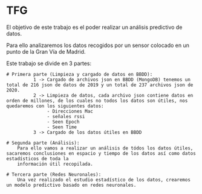 # TFG
El objetivo de este trabajo es el poder realizar un análisis predictivo de datos.

Para ello analizaremos los datos recogidos por un sensor colocado en un punto de la Gran Vía de Madrid.

Este trabajo se divide en 3 partes:

    # Primera parte (Limpieza y cargado de datos en BBDD):
              1 -> Cargado de archivos json en BBDD (MongoDB) tenemos un total de 216 json de datos de 2019 y un total de 237 archivos json de 2020.
              2 -> Limpieza de datos, cada archivo json contiene datos en orden de millones, de los cuales no todos los datos son útiles, nos quedaremos con los siguientes datos:
                   - Direcciones Mac
                   - señales rssi
                   - Seen Epoch
                   - Seen Time
              3 -> Cargado de los datos útiles en BBDD
              
    # Segunda parte (Análisis):
        Para ello vamos a realizar un análisis de tódos los datos útiles, sacaremos conclusiones en espacio y tiempo de los datos así como datos estadísticos de toda la 
        información útil recopilada.
    
    # Tercera parte (Redes Neuronales):
        Una vez realizado el estudio estadístico de los datos, crearemos un modelo predictivo basado en redes neuronales.
